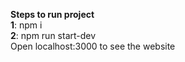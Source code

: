**Steps to run project**<br/>
**1**: npm i<br/>
**2**: npm run start-dev<br/>
Open localhost:3000 to see the website
